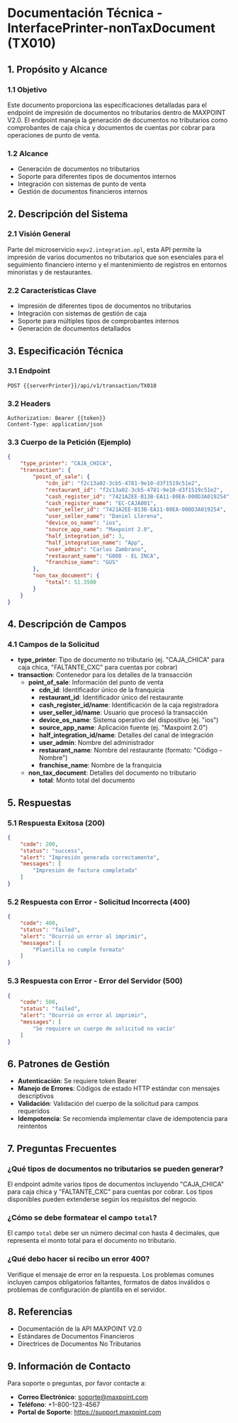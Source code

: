 # Documentación Técnica - InterfacePrinter-nonTaxDocument (TX010)

## 1. Propósito y Alcance
### 1.1 Objetivo
Este documento proporciona las especificaciones detalladas para el endpoint de impresión de documentos no tributarios dentro de MAXPOINT V2.0. El endpoint maneja la generación de documentos no tributarios como comprobantes de caja chica y documentos de cuentas por cobrar para operaciones de punto de venta.

### 1.2 Alcance
- Generación de documentos no tributarios
- Soporte para diferentes tipos de documentos internos
- Integración con sistemas de punto de venta
- Gestión de documentos financieros internos

## 2. Descripción del Sistema
### 2.1 Visión General
Parte del microservicio `mxpv2.integration.opl`, esta API permite la impresión de varios documentos no tributarios que son esenciales para el seguimiento financiero interno y el mantenimiento de registros en entornos minoristas y de restaurantes.

### 2.2 Características Clave
- Impresión de diferentes tipos de documentos no tributarios
- Integración con sistemas de gestión de caja
- Soporte para múltiples tipos de comprobantes internos
- Generación de documentos detallados

## 3. Especificación Técnica
### 3.1 Endpoint
```
POST {{serverPrinter}}/api/v1/transaction/TX010
```

### 3.2 Headers
```
Authorization: Bearer {{token}}
Content-Type: application/json
```

### 3.3 Cuerpo de la Petición (Ejemplo)
```json
{
    "type_printer": "CAJA_CHICA",
    "transaction": {
        "point_of_sale": {
            "cdn_id": "f2c13a02-3cb5-4781-9e10-d3f1519c51e2",
            "restaurant_id": "f2c13a02-3cb5-4781-9e10-d3f1519c51e2",
            "cash_register_id": "7421A2EE-B13B-EA11-80EA-000D3A019254",
            "cash_register_name": "EC-CAJA001",
            "user_seller_id": "7421A2EE-B13B-EA11-80EA-000D3A019254",
            "user_seller_name": "Daniel Llerena",
            "device_os_name": "ios",
            "source_app_name": "Maxpoint 2.0",
            "half_integration_id": 3,
            "half_integration_name": "App",
            "user_admin": "Carlos Zambrano",
            "restaurant_name": "G008 - EL INCA",
            "franchise_name": "GUS"
        },
        "non_tax_document": {
            "total": 51.3500
        }
    }
}
```

## 4. Descripción de Campos

### 4.1 Campos de la Solicitud
- **type_printer**: Tipo de documento no tributario (ej. "CAJA_CHICA" para caja chica, "FALTANTE_CXC" para cuentas por cobrar)
- **transaction**: Contenedor para los detalles de la transacción
  - **point_of_sale**: Información del punto de venta
    - **cdn_id**: Identificador único de la franquicia
    - **restaurant_id**: Identificador único del restaurante
    - **cash_register_id/name**: Identificación de la caja registradora
    - **user_seller_id/name**: Usuario que procesó la transacción
    - **device_os_name**: Sistema operativo del dispositivo (ej. "ios")
    - **source_app_name**: Aplicación fuente (ej. "Maxpoint 2.0")
    - **half_integration_id/name**: Detalles del canal de integración
    - **user_admin**: Nombre del administrador
    - **restaurant_name**: Nombre del restaurante (formato: "Código - Nombre")
    - **franchise_name**: Nombre de la franquicia
  - **non_tax_document**: Detalles del documento no tributario
    - **total**: Monto total del documento

## 5. Respuestas

### 5.1 Respuesta Exitosa (200)
```json
{
    "code": 200,
    "status": "success",
    "alert": "Impresión generada correctamente",
    "messages": [
        "Impresión de factura completada"
    ]
}
```

### 5.2 Respuesta con Error - Solicitud Incorrecta (400)
```json
{
    "code": 400,
    "status": "failed",
    "alert": "Ocurrió un error al imprimir",
    "messages": [
        "Plantilla no cumple formato"
    ]
}
```

### 5.3 Respuesta con Error - Error del Servidor (500)
```json
{
    "code": 500,
    "status": "failed",
    "alert": "Ocurrió un error al imprimir",
    "messages": [
        "Se requiere un cuerpo de solicitud no vacío"
    ]
}
```

## 6. Patrones de Gestión
- **Autenticación**: Se requiere token Bearer
- **Manejo de Errores**: Códigos de estado HTTP estándar con mensajes descriptivos
- **Validación**: Validación del cuerpo de la solicitud para campos requeridos
- **Idempotencia**: Se recomienda implementar clave de idempotencia para reintentos

## 7. Preguntas Frecuentes

### ¿Qué tipos de documentos no tributarios se pueden generar?
El endpoint admite varios tipos de documentos incluyendo "CAJA_CHICA" para caja chica y "FALTANTE_CXC" para cuentas por cobrar. Los tipos disponibles pueden extenderse según los requisitos del negocio.

### ¿Cómo se debe formatear el campo `total`?
El campo `total` debe ser un número decimal con hasta 4 decimales, que representa el monto total para el documento no tributario.

### ¿Qué debo hacer si recibo un error 400?
Verifique el mensaje de error en la respuesta. Los problemas comunes incluyen campos obligatorios faltantes, formatos de datos inválidos o problemas de configuración de plantilla en el servidor.

## 8. Referencias
- Documentación de la API MAXPOINT V2.0
- Estándares de Documentos Financieros
- Directrices de Documentos No Tributarios

## 9. Información de Contacto
Para soporte o preguntas, por favor contacte a:
- **Correo Electrónico**: soporte@maxpoint.com
- **Teléfono**: +1-800-123-4567
- **Portal de Soporte**: https://support.maxpoint.com
